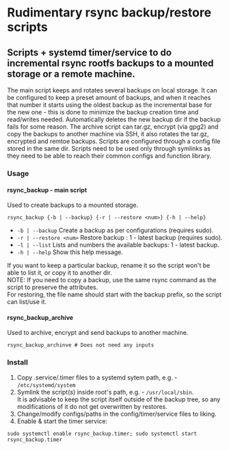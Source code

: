 # Rudimentary rsync backup/restore scripts
## Scripts + systemd timer/service to do incremental rsync rootfs backups to a mounted storage or a remote machine.

The main script keeps and rotates several backups on local storage. It can be configured to keep a preset amount of backups, and when it reaches that number it starts using the oldest backup as the incremental base for the new one - this is done to minimize the backup creation time and read/writes needed. Automatically deletes the new backup dir if the backup fails for some reason. The archive script
can tar.gz, encrypt (via gpg2) and copy the backups to another machine via SSH, it also rotates the tar.gz, encrypted and remtoe backups.
Scripts are configured through a config file stored in the same dir. Scripts need to be used only through
symlinks as they need to be able to reach their common configs and function library.

### Usage

#### rsync_backup - main script

Used to create backups to a mounted storage.

```
rsync_backup {-b | --backup} {-r | --restore <num>} {-h | --help}
```
* `-b | --backup` Create a backup as per configurations (requires sudo).
* `-r | --restore <num>` Restore backup <num>: 1 - latest backup (requires sudo).
* `-l | --list` Lists and numbers the available backups: 1 - latest backup.
* `-h | --help` Show this help message.

If you want to keep a particular backup, rename it so the script won't be able to list it,
or copy it to another dir.\
NOTE:
If you need to copy a backup, use the same rsync command as the script
to preserve the attributes.\
For restoring, the file name should start with the backup prefix,
so the script can list/use it.

#### rsync_backup_archive

Used to archive, encrypt and send backups to another machine.

```
rsync_backup_archinve # Does not need any inputs
```

### Install
1. Copy .service/.timer files to a systemd sytem path, e.g. - `/etc/systemd/system`
2. Symlink the script(s) inside root's path, e.g. - `/usr/local/sbin`.\
   It is advisable to keep the script itself outside of the backup tree, so any\
   modifications of it do not get overwritten by restores.
3. Change/modify configs/paths in the config/timer/service files to liking.
4. Enable & start the timer service:
```
sudo systemctl enable rsync_backup.timer; sudo systemctl start rsync_backup.timer
```
